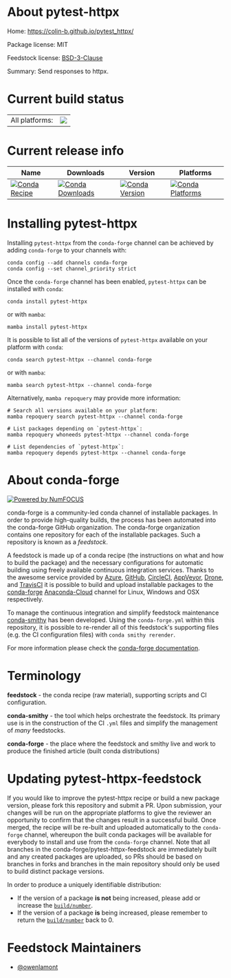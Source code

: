 About pytest-httpx
==================

Home: https://colin-b.github.io/pytest_httpx/

Package license: MIT

Feedstock license: [BSD-3-Clause](https://github.com/conda-forge/pytest-httpx-feedstock/blob/main/LICENSE.txt)

Summary: Send responses to httpx.

Current build status
====================


<table><tr><td>All platforms:</td>
    <td>
      <a href="https://dev.azure.com/conda-forge/feedstock-builds/_build/latest?definitionId=13373&branchName=main">
        <img src="https://dev.azure.com/conda-forge/feedstock-builds/_apis/build/status/pytest-httpx-feedstock?branchName=main">
      </a>
    </td>
  </tr>
</table>

Current release info
====================

| Name | Downloads | Version | Platforms |
| --- | --- | --- | --- |
| [![Conda Recipe](https://img.shields.io/badge/recipe-pytest--httpx-green.svg)](https://anaconda.org/conda-forge/pytest-httpx) | [![Conda Downloads](https://img.shields.io/conda/dn/conda-forge/pytest-httpx.svg)](https://anaconda.org/conda-forge/pytest-httpx) | [![Conda Version](https://img.shields.io/conda/vn/conda-forge/pytest-httpx.svg)](https://anaconda.org/conda-forge/pytest-httpx) | [![Conda Platforms](https://img.shields.io/conda/pn/conda-forge/pytest-httpx.svg)](https://anaconda.org/conda-forge/pytest-httpx) |

Installing pytest-httpx
=======================

Installing `pytest-httpx` from the `conda-forge` channel can be achieved by adding `conda-forge` to your channels with:

```
conda config --add channels conda-forge
conda config --set channel_priority strict
```

Once the `conda-forge` channel has been enabled, `pytest-httpx` can be installed with `conda`:

```
conda install pytest-httpx
```

or with `mamba`:

```
mamba install pytest-httpx
```

It is possible to list all of the versions of `pytest-httpx` available on your platform with `conda`:

```
conda search pytest-httpx --channel conda-forge
```

or with `mamba`:

```
mamba search pytest-httpx --channel conda-forge
```

Alternatively, `mamba repoquery` may provide more information:

```
# Search all versions available on your platform:
mamba repoquery search pytest-httpx --channel conda-forge

# List packages depending on `pytest-httpx`:
mamba repoquery whoneeds pytest-httpx --channel conda-forge

# List dependencies of `pytest-httpx`:
mamba repoquery depends pytest-httpx --channel conda-forge
```


About conda-forge
=================

[![Powered by
NumFOCUS](https://img.shields.io/badge/powered%20by-NumFOCUS-orange.svg?style=flat&colorA=E1523D&colorB=007D8A)](https://numfocus.org)

conda-forge is a community-led conda channel of installable packages.
In order to provide high-quality builds, the process has been automated into the
conda-forge GitHub organization. The conda-forge organization contains one repository
for each of the installable packages. Such a repository is known as a *feedstock*.

A feedstock is made up of a conda recipe (the instructions on what and how to build
the package) and the necessary configurations for automatic building using freely
available continuous integration services. Thanks to the awesome service provided by
[Azure](https://azure.microsoft.com/en-us/services/devops/), [GitHub](https://github.com/),
[CircleCI](https://circleci.com/), [AppVeyor](https://www.appveyor.com/),
[Drone](https://cloud.drone.io/welcome), and [TravisCI](https://travis-ci.com/)
it is possible to build and upload installable packages to the
[conda-forge](https://anaconda.org/conda-forge) [Anaconda-Cloud](https://anaconda.org/)
channel for Linux, Windows and OSX respectively.

To manage the continuous integration and simplify feedstock maintenance
[conda-smithy](https://github.com/conda-forge/conda-smithy) has been developed.
Using the ``conda-forge.yml`` within this repository, it is possible to re-render all of
this feedstock's supporting files (e.g. the CI configuration files) with ``conda smithy rerender``.

For more information please check the [conda-forge documentation](https://conda-forge.org/docs/).

Terminology
===========

**feedstock** - the conda recipe (raw material), supporting scripts and CI configuration.

**conda-smithy** - the tool which helps orchestrate the feedstock.
                   Its primary use is in the construction of the CI ``.yml`` files
                   and simplify the management of *many* feedstocks.

**conda-forge** - the place where the feedstock and smithy live and work to
                  produce the finished article (built conda distributions)


Updating pytest-httpx-feedstock
===============================

If you would like to improve the pytest-httpx recipe or build a new
package version, please fork this repository and submit a PR. Upon submission,
your changes will be run on the appropriate platforms to give the reviewer an
opportunity to confirm that the changes result in a successful build. Once
merged, the recipe will be re-built and uploaded automatically to the
`conda-forge` channel, whereupon the built conda packages will be available for
everybody to install and use from the `conda-forge` channel.
Note that all branches in the conda-forge/pytest-httpx-feedstock are
immediately built and any created packages are uploaded, so PRs should be based
on branches in forks and branches in the main repository should only be used to
build distinct package versions.

In order to produce a uniquely identifiable distribution:
 * If the version of a package **is not** being increased, please add or increase
   the [``build/number``](https://docs.conda.io/projects/conda-build/en/latest/resources/define-metadata.html#build-number-and-string).
 * If the version of a package **is** being increased, please remember to return
   the [``build/number``](https://docs.conda.io/projects/conda-build/en/latest/resources/define-metadata.html#build-number-and-string)
   back to 0.

Feedstock Maintainers
=====================

* [@owenlamont](https://github.com/owenlamont/)


